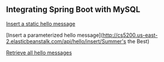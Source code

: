 ## Integrating Spring Boot with MySQL
[Insert a static hello message](http://cs5200.us-east-2.elasticbeanstalk.com/api/hello/insert)

[Insert a parameterized hello message](http://cs5200.us-east-2.elasticbeanstalk.com/api/hello/insert/Summer's the Best)

[Retrieve all hello messages](http://cs5200.us-east-2.elasticbeanstalk.com/api/hello/select/all)

